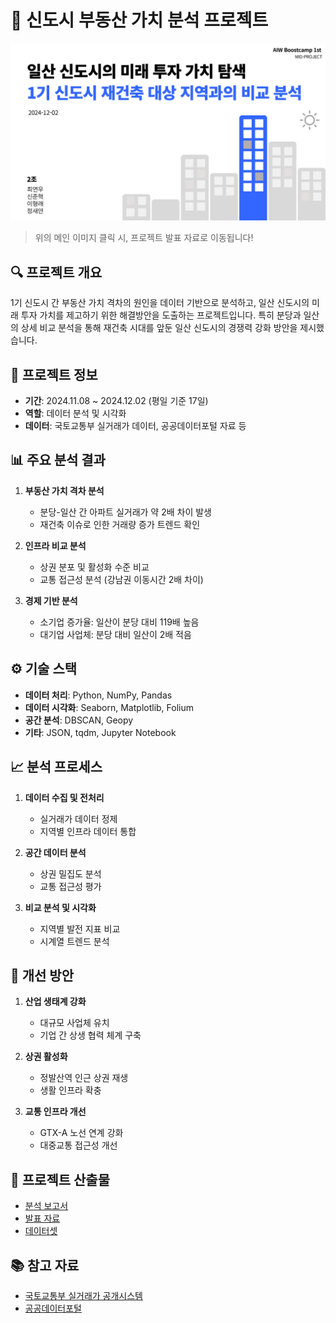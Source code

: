 # 🏢 신도시 부동산 가치 분석 프로젝트

[![alt text](https://github.com/SnapishAgent/Ilsan-Investment-Insight/blob/main/public/presentation-preview.jpg)](https://github.com/SnapishAgent/Ilsan-Investment-Insight/blob/main/public/2%EC%A1%B0_%EB%AF%B8%EB%93%9C_%ED%94%84%EB%A1%9C%EC%A0%9D%ED%8A%B8_%EB%B0%9C%ED%91%9C%EC%9E%90%EB%A3%8C_%EC%A0%9C%EC%B6%9C%EB%B3%B8.pdf)
> 위의 메인 이미지 클릭 시, 프로젝트 발표 자료로 이동됩니다!

## 🔍 프로젝트 개요
1기 신도시 간 부동산 가치 격차의 원인을 데이터 기반으로 분석하고, 일산 신도시의 미래 투자 가치를 제고하기 위한 해결방안을 도출하는 프로젝트입니다. 특히 분당과 일산의 상세 비교 분석을 통해 재건축 시대를 앞둔 일산 신도시의 경쟁력 강화 방안을 제시했습니다.

## 📌 프로젝트 정보
- **기간**: 2024.11.08 ~ 2024.12.02 (평일 기준 17일)
- **역할**: 데이터 분석 및 시각화
- **데이터**: 국토교통부 실거래가 데이터, 공공데이터포털 자료 등

## 📊 주요 분석 결과
1. **부동산 가치 격차 분석**
   - 분당-일산 간 아파트 실거래가 약 2배 차이 발생
   - 재건축 이슈로 인한 거래량 증가 트렌드 확인

2. **인프라 비교 분석**
   - 상권 분포 및 활성화 수준 비교
   - 교통 접근성 분석 (강남권 이동시간 2배 차이)

3. **경제 기반 분석**
   - 소기업 증가율: 일산이 분당 대비 119배 높음
   - 대기업 사업체: 분당 대비 일산이 2배 적음

## ⚙️ 기술 스택
- **데이터 처리**: Python, NumPy, Pandas
- **데이터 시각화**: Seaborn, Matplotlib, Folium
- **공간 분석**: DBSCAN, Geopy
- **기타**: JSON, tqdm, Jupyter Notebook

## 📈 분석 프로세스
1. **데이터 수집 및 전처리**
   - 실거래가 데이터 정제
   - 지역별 인프라 데이터 통합

2. **공간 데이터 분석**
   - 상권 밀집도 분석
   - 교통 접근성 평가

3. **비교 분석 및 시각화**
   - 지역별 발전 지표 비교
   - 시계열 트렌드 분석

## 🎯 개선 방안
1. **산업 생태계 강화**
   - 대규모 사업체 유치
   - 기업 간 상생 협력 체계 구축

2. **상권 활성화**
   - 정발산역 인근 상권 재생
   - 생활 인프라 확충

3. **교통 인프라 개선**
   - GTX-A 노선 연계 강화
   - 대중교통 접근성 개선

## 📂 프로젝트 산출물
- [분석 보고서](https://github.com/SnapishAgent/Ilsan-Investment-Insight/blob/main/public/2%EC%A1%B0_%EB%AF%B8%EB%93%9C_%ED%94%84%EB%A1%9C%EC%A0%9D%ED%8A%B8_%EB%B6%84%EC%84%9D%EB%B3%B4%EA%B3%A0%EC%84%9C_%EC%A0%9C%EC%B6%9C%EB%B3%B8.pdf)
- [발표 자료]([link_to_presentation.pdf](https://github.com/SnapishAgent/Ilsan-Investment-Insight/blob/main/public/2%EC%A1%B0_%EB%AF%B8%EB%93%9C_%ED%94%84%EB%A1%9C%EC%A0%9D%ED%8A%B8_%EB%B0%9C%ED%91%9C%EC%9E%90%EB%A3%8C_%EC%A0%9C%EC%B6%9C%EB%B3%B8.pdf))
- [데이터셋](https://drive.google.com/drive/folders/1HwwrNQQaHvBbEYFXWECojHbyg7S5uaNn?usp=drive_link)

## 📚 참고 자료
- [국토교통부 실거래가 공개시스템](https://rt.molit.go.kr)
- [공공데이터포털](https://data.go.kr)
